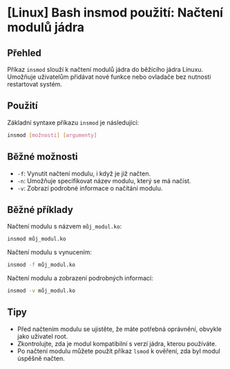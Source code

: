# [Linux] Bash insmod použití: Načtení modulů jádra

## Přehled
Příkaz `insmod` slouží k načtení modulů jádra do běžícího jádra Linuxu. Umožňuje uživatelům přidávat nové funkce nebo ovladače bez nutnosti restartovat systém.

## Použití
Základní syntaxe příkazu `insmod` je následující:

```bash
insmod [možnosti] [argumenty]
```

## Běžné možnosti
- `-f`: Vynutit načtení modulu, i když je již načten.
- `-n`: Umožňuje specifikovat název modulu, který se má načíst.
- `-v`: Zobrazí podrobné informace o načítání modulu.

## Běžné příklady
Načtení modulu s názvem `můj_modul.ko`:

```bash
insmod můj_modul.ko
```

Načtení modulu s vynucením:

```bash
insmod -f můj_modul.ko
```

Načtení modulu a zobrazení podrobných informací:

```bash
insmod -v můj_modul.ko
```

## Tipy
- Před načtením modulu se ujistěte, že máte potřebná oprávnění, obvykle jako uživatel root.
- Zkontrolujte, zda je modul kompatibilní s verzí jádra, kterou používáte.
- Po načtení modulu můžete použít příkaz `lsmod` k ověření, zda byl modul úspěšně načten.